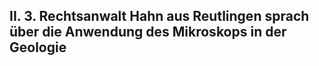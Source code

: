 ## II. 3. Rechtsanwalt Hahn aus Reutlingen sprach über die Anwendung des Mikroskops in der Geologie
